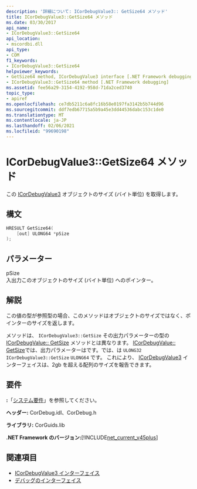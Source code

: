 ```yaml
---
description: '詳細について: ICorDebugValue3:: GetSize64 メソッド'
title: ICorDebugValue3::GetSize64 メソッド
ms.date: 03/30/2017
api_name:
- ICorDebugValue3::GetSize64
api_location:
- mscordbi.dll
api_type:
- COM
f1_keywords:
- ICorDebugValue3::GetSize64
helpviewer_keywords:
- GetSize64 method, ICorDebugValue3 interface [.NET Framework debugging]
- ICorDebugValue3::GetSize64 method [.NET Framework debugging]
ms.assetid: fee56a29-3154-4192-958d-71da2ced3740
topic_type:
- apiref
ms.openlocfilehash: ce7db5211c6a8fc16b58e0197fa3142b5b744d96
ms.sourcegitcommit: ddf7edb67715a5b9a45e3dd44536dabc153c1de0
ms.translationtype: MT
ms.contentlocale: ja-JP
ms.lasthandoff: 02/06/2021
ms.locfileid: "99690198"
---
```

# <a name="icordebugvalue3getsize64-method"></a>ICorDebugValue3::GetSize64 メソッド

この [ICorDebugValue3](icordebugvalue3-interface.md) オブジェクトのサイズ (バイト単位) を取得します。  
  
## <a name="syntax"></a>構文  
  
```cpp  
HRESULT GetSize64(  
    [out] ULONG64 *pSize  
);  
```  
  
## <a name="parameters"></a>パラメーター  

 pSize  
 入出力このオブジェクトのサイズ (バイト単位) へのポインター。  
  
## <a name="remarks"></a>解説  

 この値の型が参照型の場合、このメソッドはオブジェクトのサイズではなく、ポインターのサイズを返します。  
  
 メソッドは、 `ICorDebugValue3::GetSize` その出力パラメーターの型の [ICorDebugValue:: GetSize](icordebugvalue-getsize-method.md) メソッドとは異なります。 [ICorDebugValue:: GetSize](icordebugvalue-getsize-method.md)では、出力パラメーターはです。では、は `ULONG32` `ICorDebugValue3::GetSize` `ULONG64` です。 これにより、 [ICorDebugValue3](icordebugvalue3-interface.md) インターフェイスは、2gb を超える配列のサイズを報告できます。  
  
## <a name="requirements"></a>要件  

 **:**「[システム要件](../../get-started/system-requirements.md)」を参照してください。  
  
 **ヘッダー:** CorDebug.idl、CorDebug.h  
  
 **ライブラリ:** CorGuids.lib  
  
 **.NET Framework のバージョン:**[!INCLUDE[net_current_v45plus](../../../../includes/net-current-v45plus-md.md)]  
  
## <a name="see-also"></a>関連項目

- [ICorDebugValue3 インターフェイス](icordebugvalue3-interface.md)
- [デバッグのインターフェイス](debugging-interfaces.md)
